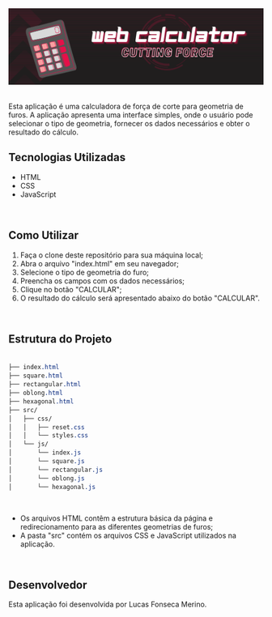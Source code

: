 <div align="center">
    <img src="src/images/folder.png" alt="calculator">
</div>
<br>

Esta aplicação é uma calculadora de força de corte para geometria de furos. A aplicação apresenta uma interface simples, onde o usuário pode selecionar o tipo de geometria, fornecer os dados necessários e obter o resultado do cálculo.
<br>


## Tecnologias Utilizadas

* HTML
* CSS
* JavaScript
<br>


## Como Utilizar

1. Faça o clone deste repositório para sua máquina local;
2. Abra o arquivo "index.html" em seu navegador;
3. Selecione o tipo de geometria do furo;
4. Preencha os campos com os dados necessários;
5. Clique no botão "CALCULAR";
6. O resultado do cálculo será apresentado abaixo do botão "CALCULAR".
<br>


## Estrutura do Projeto

```scss

├── index.html
├── square.html
├── rectangular.html
├── oblong.html
├── hexagonal.html
├── src/
│   ├── css/
│   │   ├── reset.css
│   │   └── styles.css
│   └── js/
│       └── index.js
│       └── square.js
│       └── rectangular.js
│       └── oblong.js
│       └── hexagonal.js

```

<br>

* Os arquivos HTML contêm a estrutura básica da página e redirecionamento para as diferentes geometrias de furos;
* A pasta "src" contém os arquivos CSS e JavaScript utilizados na aplicação.
<br>


## Desenvolvedor
Esta aplicação foi desenvolvida por Lucas Fonseca Merino.

